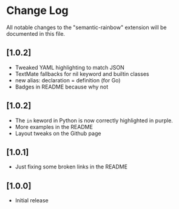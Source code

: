# Change Log

All notable changes to the "semantic-rainbow" extension will be documented in this file.

## [1.0.2]

- Tweaked YAML highlighting to match JSON
- TextMate fallbacks for nil keyword and builtin classes
- new alias: declaration = definition (for Go)
- Badges in README because why not

## [1.0.2]

- The `in` keword in Python is now correctly highlighted in purple.
- More examples in the README
- Layout tweaks on the Github page

## [1.0.1]

- Just fixing some broken links in the README

## [1.0.0]

- Initial release
